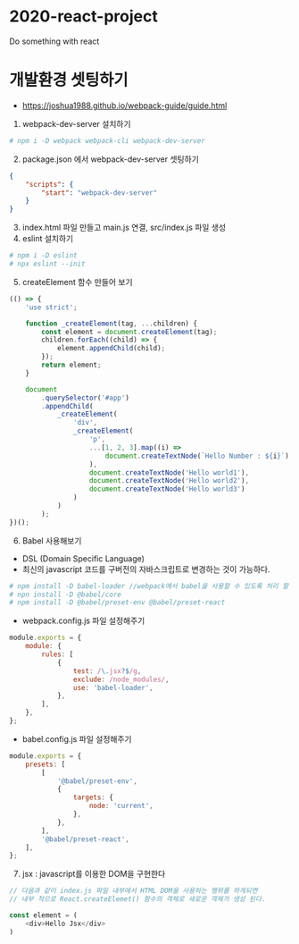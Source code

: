 # 2020-react-project

Do something with react

# 개발환경 셋팅하기

- https://joshua1988.github.io/webpack-guide/guide.html

1. webpack-dev-server 설치하기

```bash
# npm i -D webpack webpack-cli webpack-dev-server
```

2. package.json 에서 webpack-dev-server 셋팅하기

```json
{
	"scripts": {
		"start": "webpack-dev-server"
	}
}
```

3. index.html 파일 만들고 main.js 연결, src/index.js 파일 생성
4. eslint 설치하기

```bash
# npm i -D eslint
# npx eslint --init
```

5. createElement 함수 만들어 보기

```javascript
(() => {
	'use strict';

	function _createElement(tag, ...children) {
		const element = document.createElement(tag);
		children.forEach((child) => {
			element.appendChild(child);
		});
		return element;
	}

	document
		.querySelector('#app')
		.appendChild(
			_createElement(
				'div',
				_createElement(
					'p',
					...[1, 2, 3].map((i) =>
						document.createTextNode(`Hello Number : ${i}`)
					),
					document.createTextNode('Hello world1'),
					document.createTextNode('Hello world2'),
					document.createTextNode('Hello world3')
				)
			)
		);
})();
```

6. Babel 사용해보기

- DSL (Domain Specific Language)
- 최신의 javascript 코드를 구버전의 자바스크립트로 변경하는 것이 가능하다.

```bash
# npm install -D babel-loader //webpack에서 babel을 사용할 수 있도록 처리 할 수 있게 도와줌.
# npn install -D @babel/core
# npm install -D @babel/preset-env @babel/preset-react
```

- webpack.config.js 파일 설정해주기

```javascript
module.exports = {
	module: {
		rules: [
			{
				test: /\.jsx?$/g,
				exclude: /node_modules/,
				use: 'babel-loader',
			},
		],
	},
};
```

- babel.config.js 파일 설정해주기

```javascript
module.exports = {
	presets: [
		[
			'@babel/preset-env',
			{
				targets: {
					node: 'current',
				},
			},
		],
		'@babel/preset-react',
	],
};
```

7. jsx : javascript를 이용한 DOM을 구현한다

```javascript
// 다음과 같이 index.js 파일 내부에서 HTML DOM을 사용하는 행위를 하게되면 
// 내부 적으로 React.createElemet() 함수의 객체로 새로운 객체가 생성 된다.

const element = (
    <div>Hello Jsx</div>
)
```

